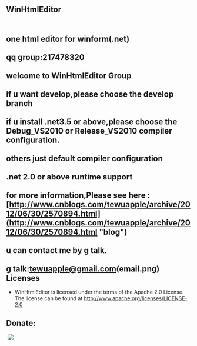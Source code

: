 WinHtmlEditor
--------
<br>one html editor for winform(.net)</br>
<br>qq group:217478320</br>
<br>welcome to WinHtmlEditor Group</br>
<br>if u want develop,please choose the develop branch</br>
<br>if u install .net3.5 or above,please choose the Debug_VS2010 or Release_VS2010 compiler configuration.</br>
<br>others just default compiler configuration</br>
<br>.net 2.0 or above runtime support</br>
<br>for more information,Please see here : 
[http://www.cnblogs.com/tewuapple/archive/2012/06/30/2570894.html](http://www.cnblogs.com/tewuapple/archive/2012/06/30/2570894.html "blog")</br>
<br>u can contact me by g talk.</br>
<br>g talk:tewuapple@gmail.com(email.png)</br>
Licenses
--------
- WinHtmlEditor is licensed under the terms of the Apache 2.0 License. The license can be found at
  http://www.apache.org/licenses/LICENSE-2.0

Donate:
--------
<a href="https://www.paypal.com/cgi-bin/webscr?cmd=_s-xclick&amp;hosted_button_id=NVTPEJBETH7NL"><img src="http://images.cnblogs.com/cnblogs_com/tewuapple/472134/o_o_donate-with-paypal.png" border="0" alt=""></a>
 <a href='http://me.alipay.com/tewuapple'> <img src='http://images.cnblogs.com/cnblogs_com/tewuapple/472134/o_o_donate-with-alipay.png' /> </a>
